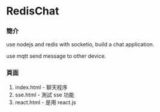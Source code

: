 RedisChat
=========

### 簡介
use nodejs and redis with socketio, build a chat application.

use mqtt send message to other device.


### 頁面

1. index.html - 聊天程序
2. sse.html - 測試 sse 功能
3. react.html - 是用 react.js